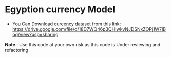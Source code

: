 # Egyption currency Model 

- You Can Download cureency dataset from this link: https://drive.google.com/file/d/18D7WQ46p3QHIwkvNJDSNxZOPj1W7lBoq/view?usp=sharing

**Note** : Use this code at your own risk as this code is Under reviewing and refactoring 



